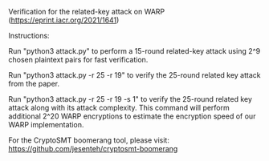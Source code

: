 Verification for the related-key attack on WARP (https://eprint.iacr.org/2021/1641)

Instructions:

Run "python3 attack.py" to perform a 15-round related-key attack using 2^9 chosen plaintext pairs for fast verification.

Run "python3 attack.py -r 25 -r 19" to verify the 25-round related key attack from the paper.

Run "python3 attack.py -r 25 -r 19 -s 1" to verify the 25-round related key attack along with its attack complexity. This command will perform additional 2^20 WARP encryptions to estimate the encryption speed of our WARP implementation.

For the CryptoSMT boomerang tool, please visit: https://github.com/jesenteh/cryptosmt-boomerang
